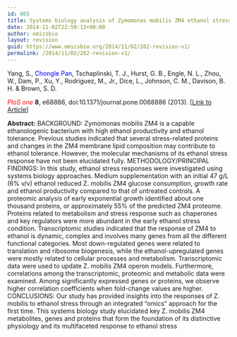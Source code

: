 ```yaml
---
id: 665
title: Systems biology analysis of Zymomonas mobilis ZM4 ethanol stress responses.
date: 2014-11-02T22:59:13+00:00
author: omicsbio
layout: revision
guid: https://www.omicsbio.org/2014/11/02/282-revision-v1/
permalink: /2014/11/02/282-revision-v1/
---
```

Yang, S., <span style="color: #0000ff;">Chongle Pan</span>, Tschaplinski, T. J., Hurst, G. B., Engle, N. L., Zhou, W., Dam, P., Xu, Y., Rodriguez, M., Jr., Dice, L., Johnson, C. M., Davison, B. H. & Brown, S. D.

<span style="color: #ff0000;"><em>PloS one</em></span> **8**, e68886, doi:10.1371/journal.pone.0068886 (2013). [[Link to Article](http://www.plosone.org/article/info%3Adoi%2F10.1371%2Fjournal.pone.0068886)]

<!--more-->

**Abstract:** BACKGROUND: Zymomonas mobilis ZM4 is a capable ethanologenic bacterium with high ethanol productivity and ethanol tolerance. Previous studies indicated that several stress-related proteins and changes in the ZM4 membrane lipid composition may contribute to ethanol tolerance. However, the molecular mechanisms of its ethanol stress response have not been elucidated fully. METHODOLOGY/PRINCIPAL FINDINGS: In this study, ethanol stress responses were investigated using systems biology approaches. Medium supplementation with an initial 47 g/L (6% v/v) ethanol reduced Z. mobilis ZM4 glucose consumption, growth rate and ethanol productivity compared to that of untreated controls. A proteomic analysis of early exponential growth identified about one thousand proteins, or approximately 55% of the predicted ZM4 proteome. Proteins related to metabolism and stress response such as chaperones and key regulators were more abundant in the early ethanol stress condition. Transcriptomic studies indicated that the response of ZM4 to ethanol is dynamic, complex and involves many genes from all the different functional categories. Most down-regulated genes were related to translation and ribosome biogenesis, while the ethanol-upregulated genes were mostly related to cellular processes and metabolism. Transcriptomic data were used to update Z. mobilis ZM4 operon models. Furthermore, correlations among the transcriptomic, proteomic and metabolic data were examined. Among significantly expressed genes or proteins, we observe higher correlation coefficients when fold-change values are higher. CONCLUSIONS: Our study has provided insights into the responses of Z. mobilis to ethanol stress through an integrated &#8220;omics&#8221; approach for the first time. This systems biology study elucidated key Z. mobilis ZM4 metabolites, genes and proteins that form the foundation of its distinctive physiology and its multifaceted response to ethanol stress